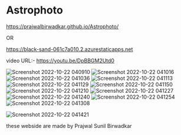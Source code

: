 # Astrophoto

https://prajwalbirwadkar.github.io/Astrophoto/ 

OR

https://black-sand-061c7a010.2.azurestaticapps.net


video URL:- https://youtu.be/DpBBGM2Utd0


![Screenshot 2022-10-22 040910](https://user-images.githubusercontent.com/92249528/197299458-1790c028-7682-42a5-a8c9-ec2f65e29f2b.png)
![Screenshot 2022-10-22 041016](https://user-images.githubusercontent.com/92249528/197299473-794d49ec-fb2f-42a0-a666-b39f9860d56f.png)
![Screenshot 2022-10-22 041036](https://user-images.githubusercontent.com/92249528/197299484-425cd359-c8c9-416c-967e-d1c7ed2e4a22.png)
![Screenshot 2022-10-22 041113](https://user-images.githubusercontent.com/92249528/197299502-4a5ecaa9-1d96-4a29-bb60-5a38dae7cebc.png)
![Screenshot 2022-10-22 041129](https://user-images.githubusercontent.com/92249528/197299515-2e3a5e5d-9951-47ce-8194-f8f3d81e57c6.png)
![Screenshot 2022-10-22 041150](https://user-images.githubusercontent.com/92249528/197299531-5bbf6af8-7a56-4284-9aa8-d79d1d9814e4.png)
![Screenshot 2022-10-22 041210](https://user-images.githubusercontent.com/92249528/197299548-b638b252-c582-4834-9c54-a0893caa8c65.png)
![Screenshot 2022-10-22 041227](https://user-images.githubusercontent.com/92249528/197299585-bce4226f-7aee-4104-9ac1-448abe43805e.png)
![Screenshot 2022-10-22 041240](https://user-images.githubusercontent.com/92249528/197299601-5b85ff38-9592-4440-ad1f-7a858cc5a88d.png)
![Screenshot 2022-10-22 041254](https://user-images.githubusercontent.com/92249528/197299612-c5183071-481d-44df-9dba-7f13d805424b.png)
![Screenshot 2022-10-22 041308](https://user-images.githubusercontent.com/92249528/197299633-113cd109-fa47-443d-a7c5-beeb11983f87.png)


![Screenshot 2022-10-22 041421](https://user-images.githubusercontent.com/92249528/197299643-64410e15-84eb-4d76-a5c4-e70975e510df.png)




these webside are made by Prajwal Sunil Birwadkar 
